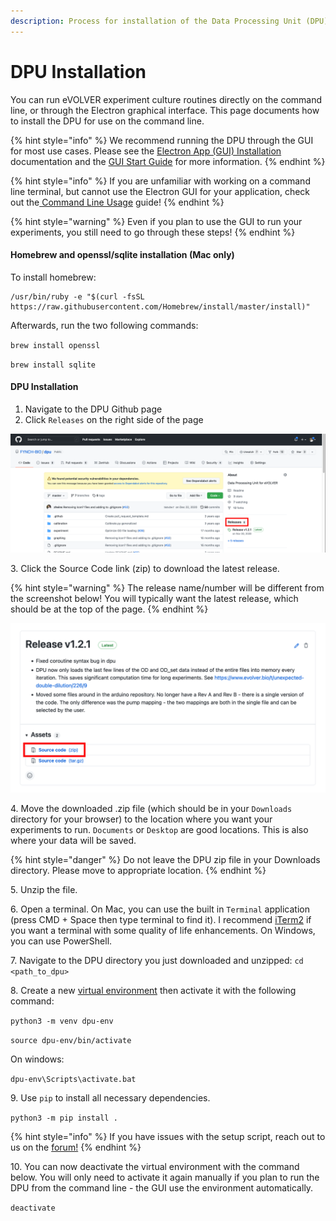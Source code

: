 ```yaml
---
description: Process for installation of the Data Processing Unit (DPU)
---
```


# DPU Installation

You can run eVOLVER experiment culture routines directly on the command line, or through the Electron graphical interface. This page documents how to install the DPU for use on the command line.

{% hint style="info" %}
We recommend running the DPU through the GUI for most use cases. Please see the [Electron App (GUI) Installation](electron-app-gui-installation.md) documentation and the [GUI Start Guide](../../experiments/starting-an-experiment/gui-start-guide.md) for more information.
{% endhint %}

{% hint style="info" %}
If you are unfamiliar with working on a command line terminal, but cannot use the Electron GUI for your application, check out the[ Command Line Usage](../command-line-usage.md) guide!
{% endhint %}

{% hint style="warning" %}
Even if you plan to use the GUI to run your experiments, you still need to go through these steps!
{% endhint %}

#### Homebrew and openssl/sqlite installation (Mac only)

To install homebrew:

```
/usr/bin/ruby -e "$(curl -fsSL https://raw.githubusercontent.com/Homebrew/install/master/install)"
```

Afterwards, run the two following commands:

`brew install openssl`

`brew install sqlite`

#### DPU Installation

1. Navigate to the DPU Github page
2. Click `Releases` on the right side of the page

![](<../../.gitbook/assets/Screen Shot 2022-04-20 at 11.06.45 AM.png>)

3\. Click the Source Code link (zip) to download the latest release.

{% hint style="warning" %}
The release name/number will be different from the screenshot below! You will typically want the latest release, which should be at the top of the page.
{% endhint %}

![](<../../.gitbook/assets/Screen Shot 2022-04-20 at 11.10.25 AM.png>)

4\. Move the downloaded .zip file (which should be in your `Downloads` directory for your browser) to the location where you want your experiments to run. `Documents` or `Desktop` are good locations. This is also where your data will be saved.

{% hint style="danger" %}
Do not leave the DPU zip file in your Downloads directory. Please move to appropriate location.
{% endhint %}

5\. Unzip the file.

6\. Open a terminal. On Mac, you can use the built in `Terminal` application (press CMD + Space then type terminal to find it). I recommend [iTerm2](https://iterm2.com/) if you want a terminal with some quality of life enhancements. On Windows, you can use PowerShell.

7\. Navigate to the DPU directory you just downloaded and unzipped: `cd <path_to_dpu>`

8\. Create a new [virtual environment](https://docs.python.org/3/library/venv.html) then activate it with the following command:

`python3 -m venv dpu-env`

`source dpu-env/bin/activate`

On windows:

`dpu-env\Scripts\activate.bat`

9\. Use `pip` to install all necessary dependencies.

`python3 -m pip install .`

{% hint style="info" %}
If you have issues with the setup script, reach out to us on the [forum!](https://www.evolver.bio/)
{% endhint %}

10\. You can now deactivate the virtual environment with the command below. You will only need to activate it again manually if you plan to run the DPU from the command line - the GUI use the environment automatically.

`deactivate`
